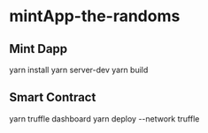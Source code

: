 # mintApp-the-randoms

## Mint Dapp
yarn install
yarn server-dev
yarn build
## Smart Contract
yarn truffle dashboard
yarn deploy --network truffle
